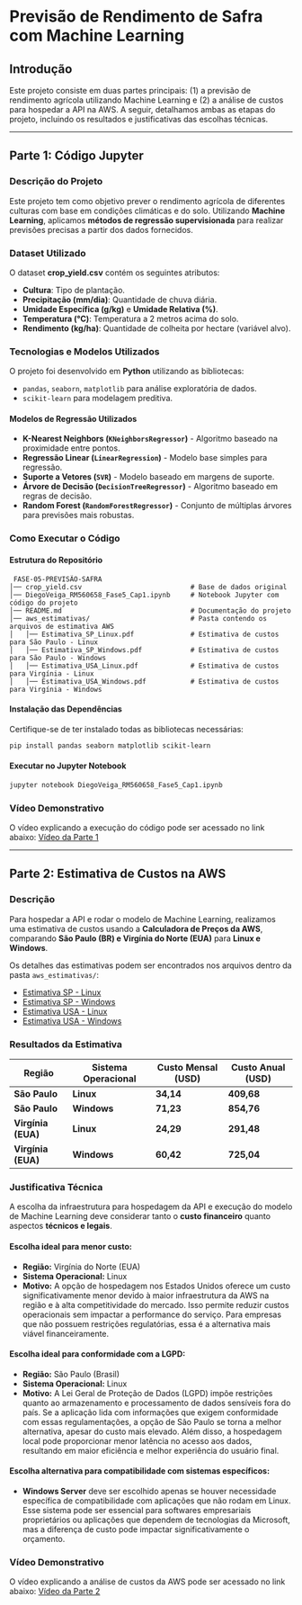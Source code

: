 # Previsão de Rendimento de Safra com Machine Learning

## Introdução
Este projeto consiste em duas partes principais: (1) a previsão de rendimento agrícola utilizando Machine Learning e (2) a análise de custos para hospedar a API na AWS. A seguir, detalhamos ambas as etapas do projeto, incluindo os resultados e justificativas das escolhas técnicas.

---

## Parte 1: Código Jupyter
### **Descrição do Projeto**
Este projeto tem como objetivo prever o rendimento agrícola de diferentes culturas com base em condições climáticas e do solo. 
Utilizando **Machine Learning**, aplicamos **métodos de regressão supervisionada** para realizar previsões precisas a partir dos dados fornecidos.

### **Dataset Utilizado**
O dataset **crop_yield.csv** contém os seguintes atributos:

- **Cultura**: Tipo de plantação.
- **Precipitação (mm/dia)**: Quantidade de chuva diária.
- **Umidade Específica (g/kg)** e **Umidade Relativa (%)**.
- **Temperatura (°C)**: Temperatura a 2 metros acima do solo.
- **Rendimento (kg/ha)**: Quantidade de colheita por hectare (variável alvo).

### **Tecnologias e Modelos Utilizados**
O projeto foi desenvolvido em **Python** utilizando as bibliotecas:
- `pandas`, `seaborn`, `matplotlib` para análise exploratória de dados.
- `scikit-learn` para modelagem preditiva.

#### **Modelos de Regressão Utilizados**
- **K-Nearest Neighbors (`KNeighborsRegressor`)** - Algoritmo baseado na proximidade entre pontos.
- **Regressão Linear (`LinearRegression`)** - Modelo base simples para regressão.
- **Suporte a Vetores (`SVR`)** - Modelo baseado em margens de suporte.
- **Árvore de Decisão (`DecisionTreeRegressor`)** - Algoritmo baseado em regras de decisão.
- **Random Forest (`RandomForestRegressor`)** - Conjunto de múltiplas árvores para previsões mais robustas.

### **Como Executar o Código**

#### **Estrutura do Repositório**
```
 FASE-05-PREVISÃO-SAFRA
│── crop_yield.csv                           # Base de dados original
│── DiegoVeiga_RM560658_Fase5_Cap1.ipynb     # Notebook Jupyter com código do projeto
│── README.md                                # Documentação do projeto
│── aws_estimativas/                         # Pasta contendo os arquivos de estimativa AWS
│   │── Estimativa_SP_Linux.pdf              # Estimativa de custos para São Paulo - Linux
│   │── Estimativa_SP_Windows.pdf            # Estimativa de custos para São Paulo - Windows
│   │── Estimativa_USA_Linux.pdf             # Estimativa de custos para Virgínia - Linux
│   │── Estimativa_USA_Windows.pdf           # Estimativa de custos para Virgínia - Windows
```
#### **Instalação das Dependências**
Certifique-se de ter instalado todas as bibliotecas necessárias:
```sh
pip install pandas seaborn matplotlib scikit-learn
```

#### **Executar no Jupyter Notebook**
```sh
jupyter notebook DiegoVeiga_RM560658_Fase5_Cap1.ipynb
```

### **Vídeo Demonstrativo**
O vídeo explicando a execução do código pode ser acessado no link abaixo:
[Vídeo da Parte 1](https://youtu.be/JL6MPsu09io)

---

## Parte 2: Estimativa de Custos na AWS
### **Descrição**
Para hospedar a API e rodar o modelo de Machine Learning, realizamos uma estimativa de custos usando a **Calculadora de Preços da AWS**, comparando **São Paulo (BR) e Virgínia do Norte (EUA)** para **Linux e Windows**.

Os detalhes das estimativas podem ser encontrados nos arquivos dentro da pasta `aws_estimativas/`:
- [Estimativa SP - Linux](aws_estimativas/Estimativa_SP_Linux.pdf)
- [Estimativa SP - Windows](aws_estimativas/Estimativa_SP_Windows.pdf)
- [Estimativa USA - Linux](aws_estimativas/Estimativa_USA_Linux.pdf)
- [Estimativa USA - Windows](aws_estimativas/Estimativa_USA_Windows.pdf)

### **Resultados da Estimativa**
| Região | Sistema Operacional | Custo Mensal (USD) | Custo Anual (USD) |
|--------|---------------------|--------------------|--------------------|
| **São Paulo** | **Linux** | **34,14** | **409,68** |
| **São Paulo** | **Windows** | **71,23** | **854,76** |
| **Virgínia (EUA)** | **Linux** | **24,29** | **291,48** |
| **Virgínia (EUA)** | **Windows** | **60,42** | **725,04** |

### **Justificativa Técnica**
A escolha da infraestrutura para hospedagem da API e execução do modelo de Machine Learning deve considerar tanto o **custo financeiro** quanto aspectos **técnicos e legais**.

#### **Escolha ideal para menor custo:**
- **Região:** Virgínia do Norte (EUA)  
- **Sistema Operacional:** Linux  
- **Motivo:** A opção de hospedagem nos Estados Unidos oferece um custo significativamente menor devido à maior infraestrutura da AWS na região e à alta competitividade do mercado. Isso permite reduzir custos operacionais sem impactar a performance do serviço. Para empresas que não possuem restrições regulatórias, essa é a alternativa mais viável financeiramente.

#### **Escolha ideal para conformidade com a LGPD:**
- **Região:** São Paulo (Brasil)  
- **Sistema Operacional:** Linux  
- **Motivo:** A Lei Geral de Proteção de Dados (LGPD) impõe restrições quanto ao armazenamento e processamento de dados sensíveis fora do país. Se a aplicação lida com informações que exigem conformidade com essas regulamentações, a opção de São Paulo se torna a melhor alternativa, apesar do custo mais elevado. Além disso, a hospedagem local pode proporcionar menor latência no acesso aos dados, resultando em maior eficiência e melhor experiência do usuário final.

#### **Escolha alternativa para compatibilidade com sistemas específicos:**
- **Windows Server** deve ser escolhido apenas se houver necessidade específica de compatibilidade com aplicações que não rodam em Linux. Esse sistema pode ser essencial para softwares empresariais proprietários ou aplicações que dependem de tecnologias da Microsoft, mas a diferença de custo pode impactar significativamente o orçamento.

### **Vídeo Demonstrativo**
O vídeo explicando a análise de custos da AWS pode ser acessado no link abaixo:
[Vídeo da Parte 2](https://youtu.be/seu-video-aqui)
